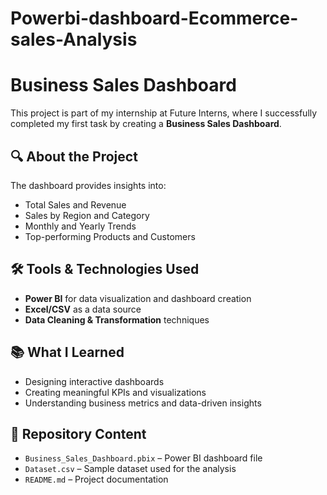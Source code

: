 # Powerbi-dashboard-Ecommerce-sales-Analysis
# Business Sales Dashboard

This project is part of my internship at Future Interns, where I successfully completed my first task by creating a **Business Sales Dashboard**.

## 🔍 About the Project
The dashboard provides insights into:
- Total Sales and Revenue
- Sales by Region and Category
- Monthly and Yearly Trends
- Top-performing Products and Customers

## 🛠 Tools & Technologies Used
- **Power BI** for data visualization and dashboard creation
- **Excel/CSV** as a data source
- **Data Cleaning & Transformation** techniques

## 📚 What I Learned
- Designing interactive dashboards
- Creating meaningful KPIs and visualizations
- Understanding business metrics and data-driven insights

## 📂 Repository Content
- `Business_Sales_Dashboard.pbix` – Power BI dashboard file
- `Dataset.csv` – Sample dataset used for the analysis
- `README.md` – Project documentation



